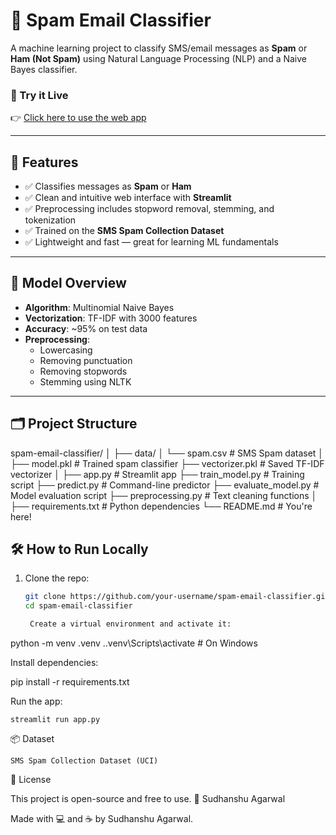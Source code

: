 # 📧 Spam Email Classifier

A machine learning project to classify SMS/email messages as **Spam** or **Ham (Not Spam)** using Natural Language Processing (NLP) and a Naive Bayes classifier.

### 🔗 Try it Live
👉 [Click here to use the web app](https://spam-email-classifier-rpfgu7dozxfcd5telrsuyl.streamlit.app/)

---

## 🚀 Features

- ✅ Classifies messages as **Spam** or **Ham**
- ✅ Clean and intuitive web interface with **Streamlit**
- ✅ Preprocessing includes stopword removal, stemming, and tokenization
- ✅ Trained on the **SMS Spam Collection Dataset**
- ✅ Lightweight and fast — great for learning ML fundamentals

---

## 🧠 Model Overview

- **Algorithm**: Multinomial Naive Bayes
- **Vectorization**: TF-IDF with 3000 features
- **Accuracy**: ~95% on test data
- **Preprocessing**:
  - Lowercasing
  - Removing punctuation
  - Removing stopwords
  - Stemming using NLTK

---

## 🗂️ Project Structure
spam-email-classifier/
│
├── data/
│ └── spam.csv # SMS Spam dataset
│
├── model.pkl # Trained spam classifier
├── vectorizer.pkl # Saved TF-IDF vectorizer
│
├── app.py # Streamlit app
├── train_model.py # Training script
├── predict.py # Command-line predictor
├── evaluate_model.py # Model evaluation script
├── preprocessing.py # Text cleaning functions
│
├── requirements.txt # Python dependencies
└── README.md # You're here!

## 🛠️ How to Run Locally

1. Clone the repo:
   ```bash
   git clone https://github.com/your-username/spam-email-classifier.git
   cd spam-email-classifier

    Create a virtual environment and activate it:

python -m venv .venv
.\.venv\Scripts\activate  # On Windows

Install dependencies:

pip install -r requirements.txt

Run the app:

    streamlit run app.py

📦 Dataset

    SMS Spam Collection Dataset (UCI)

📜 License

This project is open-source and free to use.
👤 Sudhanshu Agarwal

Made with 💻 and ☕ by Sudhanshu Agarwal.
